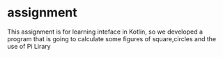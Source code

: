 # assignment

This assignment is for learning inteface in Kotlin, so we developed a program that is going to calculate some figures of square,circles and the use of Pi Lirary
